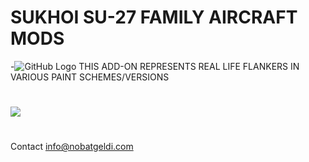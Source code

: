 # SUKHOI SU-27 FAMILY AIRCRAFT MODS
-![GitHub Logo](http://arma3.nobatgeldi.com/images/pic02.jpg)
THIS ADD-ON REPRESENTS
REAL LIFE FLANKERS
IN VARIOUS PAINT SCHEMES/VERSIONS
#
[![](https://www.paypalobjects.com/en_US/i/btn/btn_donateCC_LG.gif)](https://www.paypal.com/cgi-bin/webscr?cmd=_s-xclick&hosted_button_id=K6922R75JMFTS)

#
Contact info@nobatgeldi.com

